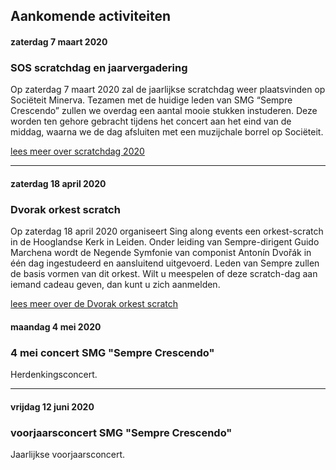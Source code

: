 ## Aankomende activiteiten

#### zaterdag 7 maart 2020
### SOS scratchdag en jaarvergadering

Op zaterdag 7 maart 2020 zal de jaarlijkse scratchdag weer plaatsvinden op Sociëteit Minerva. Tezamen met de huidige leden van SMG “Sempre Crescendo” zullen we overdag een aantal mooie stukken instuderen. Deze worden ten gehore gebracht tijdens het concert aan het eind van de middag, waarna we de dag afsluiten met een muzijchale borrel op Sociëteit.

[lees meer over scratchdag 2020](/meer-info/scratchdag-2020)

<hr>

#### zaterdag 18 april 2020
### Dvorak orkest scratch

Op zaterdag 18 april 2020 organiseert Sing along events een orkest-scratch in de Hooglandse Kerk in Leiden. Onder leiding van Sempre-dirigent Guido Marchena wordt de Negende Symfonie van componist Antonín Dvořák in één dag ingestudeerd en aansluitend uitgevoerd. Leden van Sempre zullen de basis vormen van dit orkest. Wilt u meespelen of deze scratch-dag aan iemand cadeau geven, dan kunt u zich aanmelden.

[lees meer over de Dvorak orkest scratch](/meer-info/dvorak-orkest-scratch)


#### maandag 4 mei 2020
### 4 mei concert SMG "Sempre Crescendo"

Herdenkingsconcert.

<hr>

#### vrijdag 12 juni 2020
### voorjaarsconcert SMG "Sempre Crescendo"

Jaarlijkse voorjaarsconcert.
